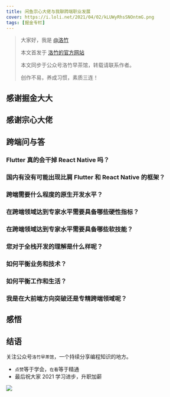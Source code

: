 ```yaml
---
title: 闲鱼宗心大佬与我聊跨端职业发展
cover: https://i.loli.net/2021/04/02/kLUWyRhsSNOntmG.png
tags: [掘金专栏]
---
```


> 大家好，我是 [@洛竹](https://github.com/youngjuning)
>
> 本文首发于 [洛竹的官方网站](https://youngjuning.js.org/)
>
> 本文同步于公众号洛竹早茶馆，转载请联系作者。
>
> 创作不易，养成习惯，素质三连！

## 感谢掘金大大

## 感谢宗心大佬

## 跨端问与答

### Flutter 真的会干掉 React Native 吗？

### 国内有没有可能出现比肩 Flutter 和 React Native 的框架？

### 跨端需要什么程度的原生开发水平？

### 在跨端领域达到专家水平需要具备哪些硬性指标？

### 在跨端领域达到专家水平需要具备哪些软技能？

### 您对于全栈开发的理解是什么样呢？

### 如何平衡业务和技术？

### 如何平衡工作和生活？

### 我是在大前端方向突破还是专精跨端领域呢？

## 感悟

## 结语

关注公众号`洛竹早茶馆`，一个持续分享编程知识的地方。

- `点赞`等于学会，`在看`等于精通
- 最后祝大家 2021 学习进步，升职加薪

![](https://youngjuning.js.org/img/luozhu.png)
